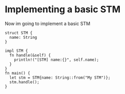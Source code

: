 # Implementing a basic STM

Now im going to implement a basic STM


```rust,editable
struct STM {
  name: String
}

impl STM {
  fn handle(&self) {
    println!("[STM] name:{}", self.name);
  }
}
fn main() {
  let stm = STM{name: String::from("My STM")};
  stm.handle();
}

```

